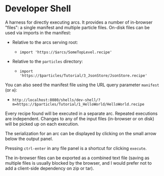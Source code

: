 # Developer Shell

A harness for directly executing arcs. It provides a number of in-browser "files": a single
manifest and multiple particle files. On-disk files can be used via imports in the manifest:

- Relative to the arcs serving root:
  - `import 'https://$arcs/SomeTopLevel.recipe'`

- Relative to the `particles` directory:
  - `import 'https://$particles/Tutorial/3_JsonStore/JsonStore.recipe'`

You can also seed the manifest file using the URL query parameter `manifest` (or `m`):

  - `http://localhost:8080/shells/dev-shell/?m=https://$particles/Tutorial/1_HelloWorld/HelloWorld.recipe`

Every recipe found will be executed in a separate arc. Repeated executions are independent.
Changes to any of the input files (in-browser or on disk) will be picked up on each execution.

The serialization for an arc can be displayed by clicking on the small arrow below the output panel.

Pressing `ctrl-enter` in any file panel is a shortcut for clicking `execute`.

The in-browser files can be exported as a combined text file (saving as multiple files is usually
blocked by the browser, and I would prefer not to add a client-side dependency on zip or tar).
